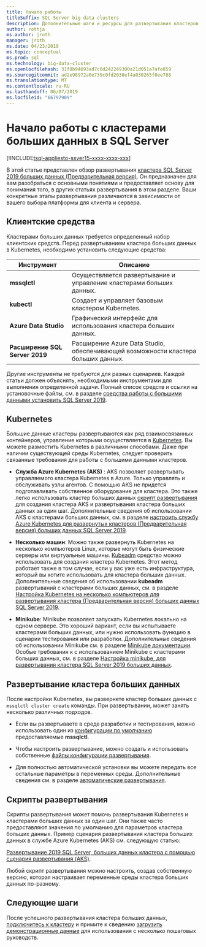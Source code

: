 ```yaml
---
title: Начало работы
titleSuffix: SQL Server big data clusters
description: Дополнительные шаги и ресурсы для развертывания кластеров SQL Server 2019 больших данных (Предварительная версия).
author: rothja
ms.author: jroth
manager: jroth
ms.date: 04/23/2019
ms.topic: conceptual
ms.prod: sql
ms.technology: big-data-cluster
ms.openlocfilehash: 31f8b94693ad7c6d242249300a21d051a7afe859
ms.sourcegitcommit: ad2e98972a0e739c0fd2038ef4a030265f0ee788
ms.translationtype: MT
ms.contentlocale: ru-RU
ms.lasthandoff: 06/07/2019
ms.locfileid: "66797909"
---
```

# <a name="get-started-with-sql-server-big-data-clusters"></a>Начало работы с кластерами больших данных в SQL Server

[!INCLUDE[tsql-appliesto-ssver15-xxxx-xxxx-xxx](../includes/tsql-appliesto-ssver15-xxxx-xxxx-xxx.md)]

В этой статье представлен обзор развертывания [кластера SQL Server 2019 больших данных (Предварительная версия)](big-data-cluster-overview.md). Он предназначен для вам разобраться с основными понятиями и предоставляет основу для понимания того, в других статьях развертывания в этом разделе. Ваши конкретные этапы развертывания различаются в зависимости от вашего выбора платформы для клиента и сервера.

## <a id="tools"></a> Клиентские средства

Кластерами больших данных требуется определенный набор клиентских средств. Перед развертыванием кластера больших данных в Kubernetes, необходимо установить следующие средства:

| Инструмент | Описание |
|---|---|
| **mssqlctl** | Осуществляется развертывание и управление кластерами больших данных. |
| **kubectl** | Создает и управляет базовым кластером Kubernetes. |
| **Azure Data Studio** | Графический интерфейс для использования кластера больших данных. |
| **Расширение SQL Server 2019** | Расширение Azure Data Studio, обеспечивающей возможности кластера больших данных. |

Другие инструменты не требуются для разных сценариев. Каждой статьи должен объяснять, необходимыми инструментами для выполнения определенной задачи. Полный список средств и ссылки на установочные файлы, см. в разделе [средства работы с большими данными установить SQL Server 2019](deploy-big-data-tools.md).

## <a name="kubernetes"></a>Kubernetes

Большие данные кластеры развертываются как ряд взаимосвязанных контейнеров, управление которыми осуществляется в [Kubernetes](https://kubernetes.io/docs/home). Вы можете разместить Kubernetes в различными способами. Даже при наличии существующей среды Kubernetes, следует проверить связанные требования для работы с большими данными кластеров.

- **Служба Azure Kubernetes (AKS)** : AKS позволяет развертывать управляемого кластера Kubernetes в Azure. Только управлять и обслуживать узлы агентов. С помощью AKS не придется подготавливать собственное оборудование для кластера. Это также легко использовать кластер больших данных [скрипт развертывания](quickstart-big-data-cluster-deploy.md) для создания кластера AKS и развертывания кластера больших данных за один шаг. Дополнительные сведения об использовании AKS с кластерами больших данных, см. в разделе [настроить службу Azure Kubernetes для развернутых кластеров (Предварительная версия) больших данных SQL Server 2019](deploy-on-aks.md).

- **Несколько машин**: Можно также развернуть Kubernetes на несколько компьютеров Linux, которые могут быть физические серверы или виртуальные машины. [Kubeadm](https://kubernetes.io/docs/setup/independent/create-cluster-kubeadm/) средство можно использовать для создания кластера Kubernetes. Этот метод работает также в том случае, если у вас уже есть инфраструктура, который вы хотите использовать для кластера больших данных. Дополнительные сведения об использовании **kubeadm** развертываний с кластерами больших данных, см. в разделе [Настройка Kubernetes на несколько компьютеров для развертывания кластера (Предварительная версия) больших данных SQL Server 2019](deploy-with-kubeadm.md).

- **Minikube**: Minikube позволяет запускать Kubernetes локально на одном сервере. Это хороший вариант, если вы испытываете кластерами больших данных, или нужно использовать функцию в сценарии тестирования или разработки. Дополнительные сведения об использовании Minikube см. в разделе [Minikube документации](https://kubernetes.io/docs/setup/minikube/). Особые требования к с использованием Minikube с кластерами больших данных, см. в разделе [Настройка minikube, для развертывания кластера SQL Server 2019 больших данных](deploy-on-minikube.md).

## <a name="deploy-a-big-data-cluster"></a>Развертывание кластера больших данных

После настройки Kubernetes, вы развернете кластер больших данных с `mssqlctl cluster create` команды. При развертывании, может занять несколько различных подходов.

- Если вы развертываете в среде разработки и тестирования, можно использовать один из [конфигурации по умолчанию](deployment-guidance.md#deploy) предоставляемые **mssqlctl**.

- Чтобы настроить развертывание, можно создать и использовать собственные [файлы конфигурации развертывания](deployment-guidance.md#configfile).

- Для полностью автоматической установки вы можете передать все остальные параметры в переменных среды. Дополнительные сведения см. в разделе [автоматические развертывания](deployment-guidance.md#unattended).

## <a name="deployment-scripts"></a>Скрипты развертывания

Скрипты развертывания может помочь развертывания Kubernetes и кластерами больших данных за один шаг. Они также часто предоставляют значения по умолчанию для параметров кластера больших данных. Пример сценария развертывания кластера больших данных в службе Azure Kubernetes (AKS) см. следующую статью:

[Развертывание 2019 SQL Server, больших данных кластера с помощью сценария развертывания (AKS)](quickstart-big-data-cluster-deploy.md).

Любой скрипт развертывания можно настроить, создав собственную версию, которая настраивает переменные среды кластера больших данных по-разному.

## <a name="next-steps"></a>Следующие шаги

После успешного развертывания кластера больших данных, [подключитесь к кластеру](connect-to-big-data-cluster.md) и примите к сведению [загрузить демонстрационные данные](tutorial-load-sample-data.md) для использования с несколько пошаговых руководств.